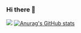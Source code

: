 ### Hi there 👋

<!--
**hitoshi44/hitoshi44** is a ✨ _special_ ✨ repository because its `README.md` (this file) appears on your GitHub profile.

Here are some ideas to get you started:

- 🔭 I’m currently working on ...
- 🌱 I’m currently learning ...
- 👯 I’m looking to collaborate on ...
- 🤔 I’m looking for help with ...
- 💬 Ask me about ...
- 📫 How to reach me: ...
- 😄 Pronouns: ...
- ⚡ Fun fact: ...
-->

![](https://komarev.com/ghpvc/?username=hitoshi44)
[![Anurag's GitHub stats](https://github-readme-stats.vercel.app/api?username=hitoshi44)](https://github.com/anuraghazra/github-readme-stats)

